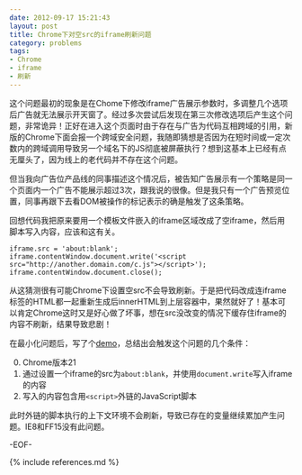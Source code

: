 ```yaml
---
date: 2012-09-17 15:21:43
layout: post
title: Chrome下对空src的iframe刷新问题
category: problems
tags:
- Chrome
- iframe
- 刷新
---
```


这个问题最初的现象是在Chome下修改iframe广告展示参数时，多调整几个选项后广告就无法展示开天窗了。经过多次尝试后发现在第三次修改选项后产生这个问题，非常诡异！正好在进入这个页面时由于存在与广告为代码互相跨域的引用，新版的Chrome下面会报一个跨域安全问题，我随即猜想是否因为在短时间或一定次数内的跨域调用导致另一个域名下的JS彻底被屏蔽执行？想到这基本上已经有点无厘头了，因为线上的老代码并不存在这个问题。

但当我向广告位产品线的同事描述这个情况后，被告知广告展示有一个策略是同一个页面内一个广告不能展示超过3次，跟我说的很像。但是我只有一个广告预览位置，同事再跟下去看DOM被操作的标记表示的确是触发了这条策略。

回想代码我把原来要用一个模板文件嵌入的iframe区域改成了空iframe，然后用脚本写入内容，应该和这有关。

	iframe.src = 'about:blank';
	iframe.contentWindow.document.write('<script src="http://another.domain.com/c.js"></script>');
	iframe.contentWindow.document.close();

从这猜测很有可能Chrome下设置空src不会导致刷新。于是把代码改成连iframe标签的HTML都一起重新生成后innerHTML到上层容器中，果然就好了！基本可以肯定Chrome这时又是好心做了坏事，想在src没改变的情况下缓存住iframe的内容不刷新，结果导致悲剧！

在最小化问题后，写了个[demo](/demo/iframe-same-src-refresh/)，总结出会触发这个问题的几个条件：

0. Chrome版本21
0. 通过设置一个iframe的src为`about:blank`，并使用`document.write`写入iframe的内容
0. 写入的内容包含用`<script>`外链的JavaScript脚本

此时外链的脚本执行的上下文环境不会刷新，导致已存在的变量继续累加产生问题。IE8和FF15没有此问题。

-EOF-

{% include references.md %}
